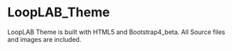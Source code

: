 # LoopLAB_Theme
LoopLAB Theme is built with HTML5 and Bootstrap4_beta. 
All Source files and images are included.

